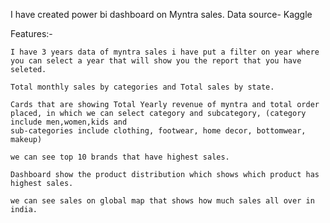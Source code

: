 I have created power bi dashboard on  Myntra sales.
Data source- Kaggle

Features:-

    I have 3 years data of myntra sales i have put a filter on year where you can select a year that will show you the report that you have seleted.

    Total monthly sales by categories and Total sales by state.

    Cards that are showing Total Yearly revenue of myntra and total order placed, in which we can select category and subcategory, (category include men,women,kids and 
    sub-categories include clothing, footwear, home decor, bottomwear, makeup)

    we can see top 10 brands that have highest sales.

    Dashboard show the product distribution which shows which product has highest sales.

    we can see sales on global map that shows how much sales all over in india.

